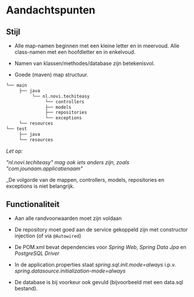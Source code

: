 # Aandachtspunten

## Stijl

- Alle map-namen beginnen met een kleine letter en in meervoud. Alle class-namen met een hoofdletter en in enkelvoud.

- Namen van klassen/methodes/database zijn betekenisvol.

- Goede (maven) map structuur.

```markdown
└── main
     ├── java
          └── nl.novi.techiteasy
               └── controllers
               ├── models
               ├── repositories
               └── exceptions
     └── resources
└── test
     ├── java
     └── resources
```
_Let op:_

_"nl.novi.techiteasy" mag ook iets anders zijn, zoals "com.jounaam.applicatienaam"_

_De volgorde van de mappen, controllers, models, repositories en exceptions is niet belangrijk. 

## Functionaliteit

- Aan alle randvoorwaarden moet zijn voldaan

- De repository moet goed aan de service gekoppeld zijn met constructor injection (of via `@Autowired`)

- De POM.xml bevat dependencies voor _Spring Web_, _Spring Data Jpa_ en _PostgreSQL Driver_

- In de application.properties staat _spring.sql.init.mode=always_ i.p.v. _spring.datasource.initialization-mode=always_

- De database is bij voorkeur ook gevuld (bijvoorbeeld met een data.sql bestand). 
